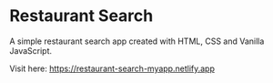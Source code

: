 # Restaurant Search

A simple restaurant search app created with HTML, CSS and Vanilla JavaScript.


Visit here: https://restaurant-search-myapp.netlify.app
